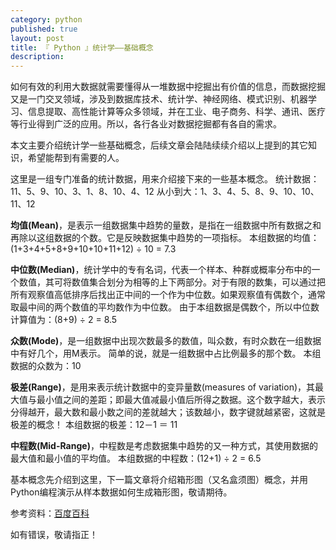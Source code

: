```yaml
---
category: python
published: true
layout: post
title: 『 Python 』统计学——基础概念
description: 
---
```


如何有效的利用大数据就需要懂得从一堆数据中挖掘出有价值的信息，而数据挖掘又是一门交叉领域，涉及到数据库技术、统计学、神经网络、模式识别、机器学习、信息提取、高性能计算等众多领域，并在工业、电子商务、科学、通讯、医疗等行业得到广泛的应用。所以，各行各业对数据挖掘都有各自的需求。

本文主要介绍统计学一些基础概念，后续文章会陆陆续续介绍以上提到的其它知识，希望能帮到有需要的人。

这里是一组专门准备的统计数据，用来介绍接下来的一些基本概念。
统计数据：11、5、9、10、3、1、8、10、4、12
从小到大：1、3、4、5、8、9、10、10、11、12

**均值(Mean)**，是表示一组数据集中趋势的量数，是指在一组数据中所有数据之和再除以这组数据的个数。它是反映数据集中趋势的一项指标。
本组数据的均值：(1+3+4+5+8+9+10+10+11+12) ÷ 10 = 7.3

**中位数(Median)**，统计学中的专有名词，代表一个样本、种群或概率分布中的一个数值，其可将数值集合划分为相等的上下两部分。对于有限的数集，可以通过把所有观察值高低排序后找出正中间的一个作为中位数。如果观察值有偶数个，通常取最中间的两个数值的平均数作为中位数。
由于本组数据是偶数个，所以中位数计算值为：(8+9) ÷ 2 = 8.5

**众数(Mode)**，是一组数据中出现次数最多的数值，叫众数，有时众数在一组数据中有好几个，用M表示。 简单的说，就是一组数据中占比例最多的那个数。
本组数据的众数为：10

**极差(Range)**，是用来表示统计数据中的变异量数(measures of variation)，其最大值与最小值之间的差距；即最大值减最小值后所得之数据。这个数字越大，表示分得越开，最大数和最小数之间的差就越大；该数越小，数字键就越紧密，这就是极差的概念！
本组数据的极差：12－1 ＝ 11

**中程数(Mid-Range)**，中程数是考虑数据集中趋势的又一种方式，其使用数据的最大值和最小值的平均值。
本组数据的中程数：(12+1) ÷ 2 = 6.5

基本概念先介绍到这里，下一篇文章将介绍箱形图（又名盒须图）概念，并用Python编程演示从样本数据如何生成箱形图，敬请期待。

参考资料：[百度百科](http://baike.baidu.com)

如有错误，敬请指正！
